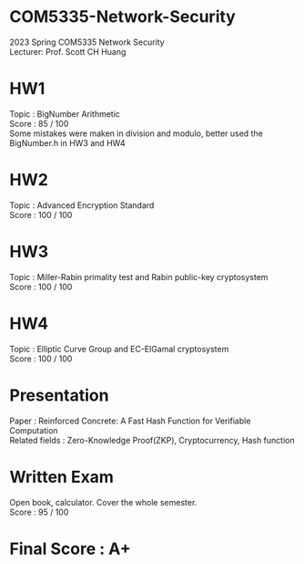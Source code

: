 # COM5335-Network-Security
2023 Spring COM5335 Network Security  
Lecturer: Prof. Scott CH Huang  

# HW1
Topic : BigNumber Arithmetic  
Score : 85 / 100  
Some mistakes were maken in division and modulo, better used the BigNumber.h in HW3 and HW4  

# HW2
Topic : Advanced Encryption Standard  
Score : 100 / 100  

# HW3
Topic : Miller-Rabin primality test and Rabin public-key cryptosystem  
Score : 100 / 100  

# HW4
Topic : Elliptic Curve Group and EC-ElGamal cryptosystem  
Score : 100 / 100

# Presentation
Paper : Reinforced Concrete: A Fast Hash Function for Verifiable Computation  
Related fields : Zero-Knowledge Proof(ZKP), Cryptocurrency, Hash function

# Written Exam
Open book, calculator. Cover the whole semester.  
Score : 95 / 100

# Final Score : A+


